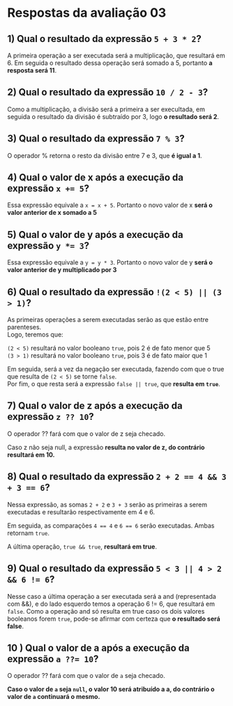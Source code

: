 # Respostas da avaliação 03


## 1) Qual o resultado da expressão `5 + 3 * 2`?

A primeira operação a ser executada será a multiplicação, que resultará em 6. Em seguida o resultado dessa operação será somado a 5, portanto **a resposta será 11**.  

## 2) Qual o resultado da expressão `10 / 2 - 3`?

Como a multiplicação, a divisão será a primeira a ser execultada, em seguida o resultado da divisão é subtraído por 3, logo **o resultado será 2**.

## 3) Qual o resultado da expressão `7 % 3`?

O operador % retorna o resto da divisão entre 7 e 3, que **é igual a 1**.

## 4) Qual o valor de x após a execução da expressão `x += 5`?

Essa expressão equivale a `x = x + 5`.
Portanto o novo valor de x **será o valor anterior de x somado a 5**

## 5) Qual o valor de y após a execução da expressão `y *= 3`?

Essa expressão equivale a `y = y * 3`.
Portanto o novo valor de y **será o valor anterior de y multiplicado por 3**

## 6) Qual o resultado da expressão `!(2 < 5) || (3 > 1)`?

As primeiras operações a serem executadas serão as que estão entre parenteses.  
Logo, teremos que:  

`(2 < 5)` resultará no valor booleano `true`, pois 2 é de fato menor que 5  
`(3 > 1)` resultará no valor booleano `true`, pois 3 é de fato maior que 1

Em seguida, será a vez da negação ser executada, fazendo com que o true que resulta de `(2 < 5)` se torne `false`.  
Por fim, o que resta será a expressão `false || true`, que **resulta em `true`**.

## 7) Qual o valor de z após a execução da expressão `z ?? 10`?

O operador ?? fará com que o valor de z seja checado.  

Caso z não seja null, a expressão **resulta no valor de z, do contrário resultará em 10.**

## 8) Qual o resultado da expressão `2 + 2 == 4 && 3 + 3 == 6`?

Nessa expressão, as somas `2 + 2` e `3 + 3` serão as primeiras a serem executadas e resultarão respectivamente em 4 e 6.  

Em seguida, as comparações `4 == 4` e `6 == 6` serão executadas. Ambas retornam `true`.

A última operação, `true && true`, **resultará em true**.

## 9) Qual o resultado da expressão `5 < 3 || 4 > 2 && 6 != 6`?

Nesse caso a última operação a ser executada será a and (representada com &&), e do lado esquerdo temos a operação 6 != 6, que resultará em `false`. Como a operação and só resulta em true caso os dois valores booleanos forem `true`, pode-se afirmar com certeza que **o resultado será false**.

## 10 ) Qual o valor de a após a execução da expressão `a ??= 10`?

O operador ?? fará com que o valor de `a` seja checado.  

**Caso o valor de `a` seja `null`, o valor 10 será atribuído a a, do contrário o valor de `a` continuará o mesmo.** 

